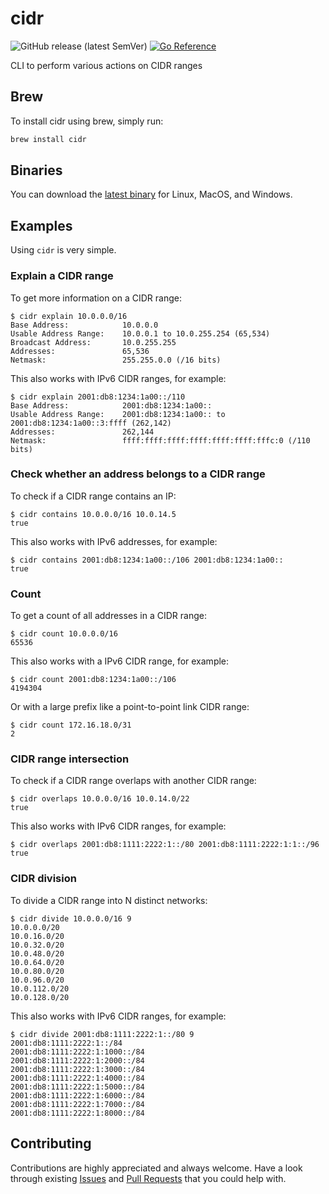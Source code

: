 # cidr
![GitHub release (latest SemVer)](https://img.shields.io/github/v/release/bschaatsbergen/cidr) [![Go Reference](https://pkg.go.dev/badge/github.com/bschaatsbergen/cidr.svg)](https://pkg.go.dev/github.com/bschaatsbergen/cidr)

CLI to perform various actions on CIDR ranges

## Brew
To install cidr using brew, simply run:

```sh
brew install cidr
```

## Binaries
You can download the [latest binary](https://github.com/bschaatsbergen/cidr/releases/latest) for Linux, MacOS, and Windows.


## Examples

Using `cidr` is very simple.

### Explain a CIDR range

To get more information on a CIDR range:

```
$ cidr explain 10.0.0.0/16
Base Address:            10.0.0.0
Usable Address Range:    10.0.0.1 to 10.0.255.254 (65,534)
Broadcast Address:       10.0.255.255
Addresses:               65,536
Netmask:                 255.255.0.0 (/16 bits)
```

This also works with IPv6 CIDR ranges, for example:

```
$ cidr explain 2001:db8:1234:1a00::/110
Base Address:            2001:db8:1234:1a00::
Usable Address Range:    2001:db8:1234:1a00:: to 2001:db8:1234:1a00::3:ffff (262,142)
Addresses:               262,144
Netmask:                 ffff:ffff:ffff:ffff:ffff:ffff:fffc:0 (/110 bits)
```

### Check whether an address belongs to a CIDR range

To check if a CIDR range contains an IP:

```
$ cidr contains 10.0.0.0/16 10.0.14.5
true
```

This also works with IPv6 addresses, for example:

```
$ cidr contains 2001:db8:1234:1a00::/106 2001:db8:1234:1a00::
true
```

### Count

To get a count of all addresses in a CIDR range:

```
$ cidr count 10.0.0.0/16
65536
```

This also works with a IPv6 CIDR range, for example:

```
$ cidr count 2001:db8:1234:1a00::/106
4194304
```

Or with a large prefix like a point-to-point link CIDR range:

```
$ cidr count 172.16.18.0/31
2
```

### CIDR range intersection

To check if a CIDR range overlaps with another CIDR range:

```
$ cidr overlaps 10.0.0.0/16 10.0.14.0/22
true
```

This also works with IPv6 CIDR ranges, for example:

```
$ cidr overlaps 2001:db8:1111:2222:1::/80 2001:db8:1111:2222:1:1::/96
true
```

### CIDR division

To divide a CIDR range into N distinct networks:

```
$ cidr divide 10.0.0.0/16 9
10.0.0.0/20
10.0.16.0/20
10.0.32.0/20
10.0.48.0/20
10.0.64.0/20
10.0.80.0/20
10.0.96.0/20
10.0.112.0/20
10.0.128.0/20
```

This also works with IPv6 CIDR ranges, for example:

```
$ cidr divide 2001:db8:1111:2222:1::/80 9
2001:db8:1111:2222:1::/84
2001:db8:1111:2222:1:1000::/84
2001:db8:1111:2222:1:2000::/84
2001:db8:1111:2222:1:3000::/84
2001:db8:1111:2222:1:4000::/84
2001:db8:1111:2222:1:5000::/84
2001:db8:1111:2222:1:6000::/84
2001:db8:1111:2222:1:7000::/84
2001:db8:1111:2222:1:8000::/84
```

## Contributing

Contributions are highly appreciated and always welcome.
Have a look through existing [Issues](https://github.com/bschaatsbergen/cidr/issues) and [Pull Requests](https://github.com/bschaatsbergen/cidr/pulls) that you could help with.
